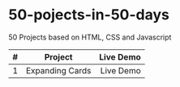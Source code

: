 # 50-pojects-in-50-days
50 Projects based on HTML, CSS and Javascript

| #             | Project        | Live Demo  |
| --------------|:-------------: | ----------:|
|1              | Expanding Cards| Live Demo  |

